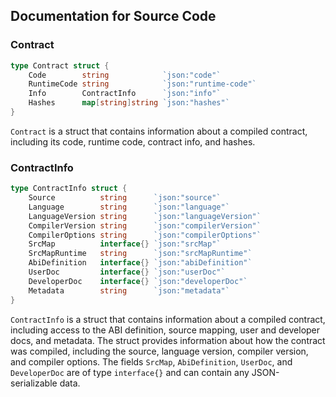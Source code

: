 ## Documentation for Source Code

### Contract

```go
type Contract struct {
	Code        string            `json:"code"`
	RuntimeCode string            `json:"runtime-code"`
	Info        ContractInfo      `json:"info"`
	Hashes      map[string]string `json:"hashes"`
}
```

`Contract` is a struct that contains information about a compiled contract, including its code, runtime code, contract info, and hashes.

### ContractInfo

```go
type ContractInfo struct {
	Source          string      `json:"source"`
	Language        string      `json:"language"`
	LanguageVersion string      `json:"languageVersion"`
	CompilerVersion string      `json:"compilerVersion"`
	CompilerOptions string      `json:"compilerOptions"`
	SrcMap          interface{} `json:"srcMap"`
	SrcMapRuntime   string      `json:"srcMapRuntime"`
	AbiDefinition   interface{} `json:"abiDefinition"`
	UserDoc         interface{} `json:"userDoc"`
	DeveloperDoc    interface{} `json:"developerDoc"`
	Metadata        string      `json:"metadata"`
}
```

`ContractInfo` is a struct that contains information about a compiled contract, including access to the ABI definition, source mapping, user and developer docs, and metadata. The struct provides information about how the contract was compiled, including the source, language version, compiler version, and compiler options. The fields `SrcMap`, `AbiDefinition`, `UserDoc`, and `DeveloperDoc` are of type `interface{}` and can contain any JSON-serializable data.